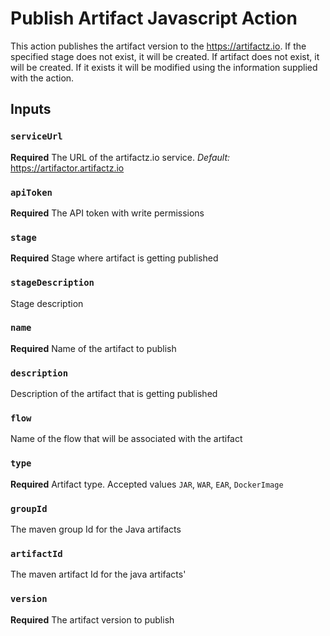 # Publish Artifact Javascript Action

This action publishes the artifact version to the https://artifactz.io.
If the specified stage does not exist, it will be created.
If artifact does not exist, it will be created. If it exists it will be modified using the information supplied with
the action.

## Inputs
### `serviceUrl`
**Required** The URL of the artifactz.io service. 
*Default:* https://artifactor.artifactz.io

### `apiToken`
**Required** The API token with write permissions 

### `stage`
**Required** Stage where artifact is getting published

### `stageDescription`
Stage description

### `name`
**Required** Name of the artifact to publish

### `description`
Description of the artifact that is getting published

### `flow`
Name of the flow that will be associated with the artifact

### `type`
**Required** Artifact type. Accepted values `JAR`, `WAR`, `EAR`, `DockerImage`

### `groupId`
The maven group Id for the Java artifacts

### `artifactId`
The maven artifact Id for the java artifacts'

### `version`
**Required** The artifact version to publish
